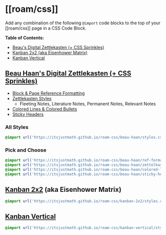 # [[roam/css]]

Add any combination of the following `@import` code blocks to the top of your [[roam/css]] page in a CSS Code Block.

**Table of Contents:**
- [Beau's Digital Zettlekasten (+ CSS Sprinkles)](https://github.com/itsjustmath/roam-css/blob/main/README.md#beau-haans-digital-zettlekasten--css-sprinkles)
- [Kanban 2x2 (aka Eisenhower Matrix)](https://github.com/itsjustmath/roam-css#kanban-2x2-aka-eisenhower-matrix) 
- [Kanban Vertical](https://github.com/itsjustmath/roam-css#kanban-vertical)

## [Beau Haan's Digital Zettlekasten (+ CSS Sprinkles)](https://github.com/itsjustmath/roam-css/tree/main/beau-haan)
- [Block & Page Reference Formatting](https://roamresearch.com/#/app/Help/page/8tSYOATc5)
- [Zettlekasten Styles](https://roamresearch.com/#/app/Help/page/ULnYNyHbj)
  - Fleeting Notes, Literature Notes, Permanent Notes, Relevant Notes
- [Colored Lines & Colored Bullets](https://roamresearch.com/#/app/Help/page/mEFUBVK3A)
- [Sticky Headers](https://roamresearch.com/#/app/Help/page/0h5_Qj87w)

### All Styles
```css
@import url('https://itsjustmath.github.io/roam-css/beau-haan/styles.css');
```

### Pick and Choose

```css
@import url('https://itsjustmath.github.io/roam-css/beau-haan/ref-formatting.css');
@import url('https://itsjustmath.github.io/roam-css/beau-haan/zettelkasten.css');
@import url('https://itsjustmath.github.io/roam-css/beau-haan/colored-lines-colored-bullets.css');
@import url('https://itsjustmath.github.io/roam-css/beau-haan/sticky-headers.css');
```

## [Kanban 2x2](https://github.com/itsjustmath/roam-css/tree/main/kanban-2x2) (aka Eisenhower Matrix)

```css
@import url('https://itsjustmath.github.io/roam-css/kanban-2x2/styles.css');
```

## [Kanban Vertical](https://github.com/itsjustmath/roam-css/blob/main/kanban-vertical) 
```css
@import url('https://itsjustmath.github.io/roam-css/kanban-vertical/styles.css');
```
